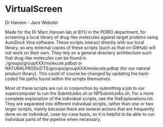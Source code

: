 # VirtualScreen  

Dr Hansen - Jace Webster  

Made for the Dr Marc Hansen lab at BYU in the PDBIO department, for screening a local library of drug-like molecules against target proteins using AutoDock Vina software. These scripts interact directly with our local library, so any external copies of these scripts (such as that on GitHub) will not work on their own. They rely on a general directory architecture such that drug-like molecules can be found in ./groups/groupXXX/molecule.pdbqt or NATURALPRODUCTS/groups/groupXXX/molecule.pdbqt (for our natural product library). This could of course be changed by updating the hard-coded file paths found within the scripts themselves.

Most of these scripts are run in conjunction by submitting a job to our supercomputer to run the SubmitJobs.sh or NPSubmitJobs.sh. For a more complete explanation of the individual scripts, see the fileExplanations.txt. They are separated into different individual scripts, rather than one or two larger scripts, mainly because there are several actions that are frequently done on an individual, case-by-case basis, so it is helpful to be able to run individual parts of the pipeline when necessary.

